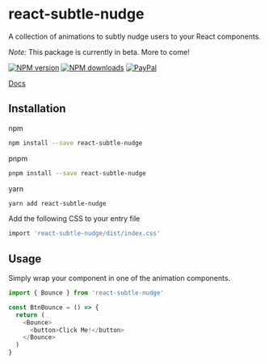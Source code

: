 # react-subtle-nudge

A collection of animations to subtly nudge users to your React components.

_Note:_ This package is currently in beta. More to come!

[![NPM version](https://img.shields.io/npm/v/react-subtle-nudge.svg?style=flat)](https://npmjs.com/package/react-subtle-nudge)
[![NPM downloads](https://img.shields.io/npm/dm/react-subtle-nudge.svg?style=flat)](https://npmjs.com/package/react-subtle-nudge)
[![PayPal](https://img.shields.io/badge/paypal-donate-blue?logo=paypal)](https://www.paypal.com/cgi-bin/webscr?cmd=_donations&business=CEYYGVB7ZZ764&item_name=react-subtle-nudge&currency_code=USD&source=url)

[Docs](https://brandawg93.github.io/react-subtle-nudge/)

## Installation

npm

```bash
npm install --save react-subtle-nudge
```

pnpm

```bash
pnpm install --save react-subtle-nudge
```

yarn

```bash
yarn add react-subtle-nudge
```

Add the following CSS to your entry file

```bash
import 'react-subtle-nudge/dist/index.css'
```

## Usage

Simply wrap your component in one of the animation components.

```js
import { Bounce } from 'react-subtle-nudge'

const BtnBounce = () => {
  return (
    <Bounce>
      <button>Click Me!</button>
    </Bounce>
  )
}
```
